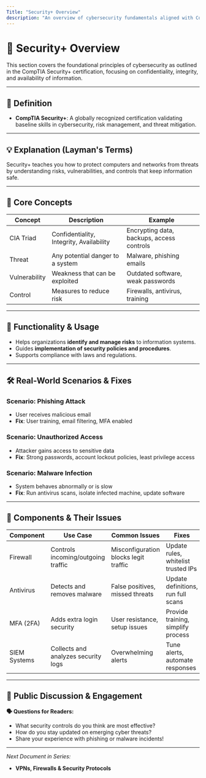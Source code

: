 ```yaml
---
Title: "Security+ Overview"
description: "An overview of cybersecurity fundamentals aligned with CompTIA Security+ objectives."
---
```


# 🔐 Security+ Overview

This section covers the foundational principles of cybersecurity as outlined in the CompTIA Security+ certification, focusing on confidentiality, integrity, and availability of information.

---

## 🧩 Definition  
- **CompTIA Security+**: A globally recognized certification validating baseline skills in cybersecurity, risk management, and threat mitigation.

---

## 💡 Explanation (Layman's Terms)  
Security+ teaches you how to protect computers and networks from threats by understanding risks, vulnerabilities, and controls that keep information safe.

---

## 🧱 Core Concepts  

| Concept           | Description                              | Example                          |
|-------------------|------------------------------------------|---------------------------------|
| CIA Triad         | Confidentiality, Integrity, Availability | Encrypting data, backups, access controls |
| Threat            | Any potential danger to a system          | Malware, phishing emails        |
| Vulnerability     | Weakness that can be exploited             | Outdated software, weak passwords|
| Control          | Measures to reduce risk                     | Firewalls, antivirus, training  |

---

## 🎯 Functionality & Usage  
- Helps organizations **identify and manage risks** to information systems.  
- Guides **implementation of security policies and procedures**.  
- Supports compliance with laws and regulations.

---

## 🛠 Real-World Scenarios & Fixes  
### Scenario: Phishing Attack  
- User receives malicious email  
- **Fix**: User training, email filtering, MFA enabled  

### Scenario: Unauthorized Access  
- Attacker gains access to sensitive data  
- **Fix**: Strong passwords, account lockout policies, least privilege access  

### Scenario: Malware Infection  
- System behaves abnormally or is slow  
- **Fix**: Run antivirus scans, isolate infected machine, update software  

---

## 🧩 Components & Their Issues  
| Component      | Use Case                       | Common Issues                 | Fixes                         |
|----------------|-------------------------------|------------------------------|-------------------------------|
| Firewall       | Controls incoming/outgoing traffic | Misconfiguration blocks legit traffic | Update rules, whitelist trusted IPs |
| Antivirus      | Detects and removes malware   | False positives, missed threats | Update definitions, run full scans |
| MFA (2FA)      | Adds extra login security      | User resistance, setup issues  | Provide training, simplify process |
| SIEM Systems   | Collects and analyzes security logs | Overwhelming alerts           | Tune alerts, automate responses |

---

## 💬 Public Discussion & Engagement  
**🗣 Questions for Readers:**  
- What security controls do you think are most effective?  
- How do you stay updated on emerging cyber threats?  
- Share your experience with phishing or malware incidents!

---

_Next Document in Series:_  
- **VPNs, Firewalls & Security Protocols**
